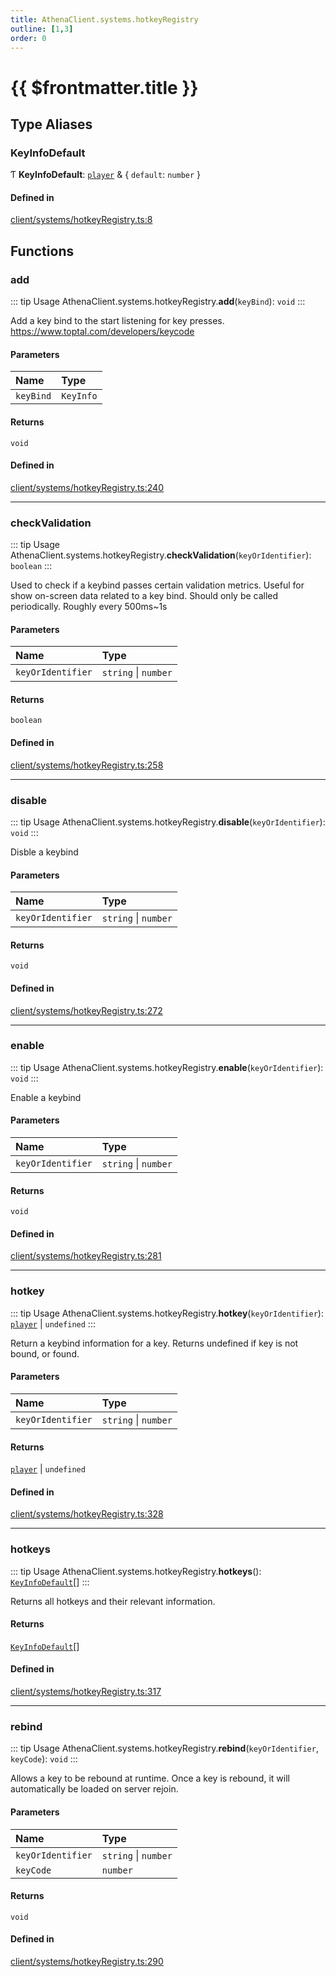 ```yaml
---
title: AthenaClient.systems.hotkeyRegistry
outline: [1,3]
order: 0
---
```


# {{ $frontmatter.title }}


## Type Aliases

### KeyInfoDefault

Ƭ **KeyInfoDefault**: [`player`](server_config.md#player) & { `default`: `number`  }

#### Defined in

[client/systems/hotkeyRegistry.ts:8](https://github.com/Stuyk/altv-athena/blob/bde990b/src/core/client/systems/hotkeyRegistry.ts#L8)

## Functions

### add

::: tip Usage
AthenaClient.systems.hotkeyRegistry.**add**(`keyBind`): `void`
:::

Add a key bind to the start listening for key presses.
https://www.toptal.com/developers/keycode

#### Parameters

| Name | Type |
| :------ | :------ |
| `keyBind` | `KeyInfo` |

#### Returns

`void`

#### Defined in

[client/systems/hotkeyRegistry.ts:240](https://github.com/Stuyk/altv-athena/blob/bde990b/src/core/client/systems/hotkeyRegistry.ts#L240)

___

### checkValidation

::: tip Usage
AthenaClient.systems.hotkeyRegistry.**checkValidation**(`keyOrIdentifier`): `boolean`
:::

Used to check if a keybind passes certain validation metrics.
Useful for show on-screen data related to a key bind.
Should only be called periodically. Roughly every 500ms~1s

#### Parameters

| Name | Type |
| :------ | :------ |
| `keyOrIdentifier` | `string` \| `number` |

#### Returns

`boolean`

#### Defined in

[client/systems/hotkeyRegistry.ts:258](https://github.com/Stuyk/altv-athena/blob/bde990b/src/core/client/systems/hotkeyRegistry.ts#L258)

___

### disable

::: tip Usage
AthenaClient.systems.hotkeyRegistry.**disable**(`keyOrIdentifier`): `void`
:::

Disble a keybind

#### Parameters

| Name | Type |
| :------ | :------ |
| `keyOrIdentifier` | `string` \| `number` |

#### Returns

`void`

#### Defined in

[client/systems/hotkeyRegistry.ts:272](https://github.com/Stuyk/altv-athena/blob/bde990b/src/core/client/systems/hotkeyRegistry.ts#L272)

___

### enable

::: tip Usage
AthenaClient.systems.hotkeyRegistry.**enable**(`keyOrIdentifier`): `void`
:::

Enable a keybind

#### Parameters

| Name | Type |
| :------ | :------ |
| `keyOrIdentifier` | `string` \| `number` |

#### Returns

`void`

#### Defined in

[client/systems/hotkeyRegistry.ts:281](https://github.com/Stuyk/altv-athena/blob/bde990b/src/core/client/systems/hotkeyRegistry.ts#L281)

___

### hotkey

::: tip Usage
AthenaClient.systems.hotkeyRegistry.**hotkey**(`keyOrIdentifier`): [`player`](server_config.md#player) \| `undefined`
:::

Return a keybind information for a key.
Returns undefined if key is not bound, or found.

#### Parameters

| Name | Type |
| :------ | :------ |
| `keyOrIdentifier` | `string` \| `number` |

#### Returns

[`player`](server_config.md#player) \| `undefined`

#### Defined in

[client/systems/hotkeyRegistry.ts:328](https://github.com/Stuyk/altv-athena/blob/bde990b/src/core/client/systems/hotkeyRegistry.ts#L328)

___

### hotkeys

::: tip Usage
AthenaClient.systems.hotkeyRegistry.**hotkeys**(): [`KeyInfoDefault`](client_systems_hotkeyRegistry.md#KeyInfoDefault)[]
:::

Returns all hotkeys and their relevant information.

#### Returns

[`KeyInfoDefault`](client_systems_hotkeyRegistry.md#KeyInfoDefault)[]

#### Defined in

[client/systems/hotkeyRegistry.ts:317](https://github.com/Stuyk/altv-athena/blob/bde990b/src/core/client/systems/hotkeyRegistry.ts#L317)

___

### rebind

::: tip Usage
AthenaClient.systems.hotkeyRegistry.**rebind**(`keyOrIdentifier`, `keyCode`): `void`
:::

Allows a key to be rebound at runtime.
Once a key is rebound, it will automatically be loaded on server rejoin.

#### Parameters

| Name | Type |
| :------ | :------ |
| `keyOrIdentifier` | `string` \| `number` |
| `keyCode` | `number` |

#### Returns

`void`

#### Defined in

[client/systems/hotkeyRegistry.ts:290](https://github.com/Stuyk/altv-athena/blob/bde990b/src/core/client/systems/hotkeyRegistry.ts#L290)
